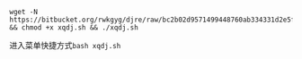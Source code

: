 
```
wget -N https://bitbucket.org/rwkgyg/djre/raw/bc2b02d9571499448760ab334331d2e5fe4454f6/xqdj.sh && chmod +x xqdj.sh && ./xqdj.sh
```

进入菜单快捷方式```bash xqdj.sh```


